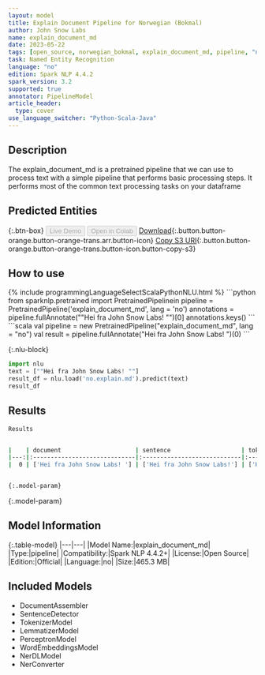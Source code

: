 ```yaml
---
layout: model
title: Explain Document Pipeline for Norwegian (Bokmal)
author: John Snow Labs
name: explain_document_md
date: 2023-05-22
tags: [open_source, norwegian_bokmal, explain_document_md, pipeline, "no"]
task: Named Entity Recognition
language: "no"
edition: Spark NLP 4.4.2
spark_version: 3.2
supported: true
annotator: PipelineModel
article_header:
  type: cover
use_language_switcher: "Python-Scala-Java"
---
```


## Description

The explain_document_md is a pretrained pipeline that we can use to process text with a simple pipeline that performs basic processing steps.
It performs most of the common text processing tasks on your dataframe

## Predicted Entities



{:.btn-box}
<button class="button button-orange" disabled>Live Demo</button>
<button class="button button-orange" disabled>Open in Colab</button>
[Download](https://s3.amazonaws.com/auxdata.johnsnowlabs.com/public/models/explain_document_md_no_4.4.2_3.2_1684750792985.zip){:.button.button-orange.button-orange-trans.arr.button-icon}
[Copy S3 URI](s3://auxdata.johnsnowlabs.com/public/models/explain_document_md_no_4.4.2_3.2_1684750792985.zip){:.button.button-orange.button-orange-trans.button-icon.button-copy-s3}

## How to use



<div class="tabs-box" markdown="1">
{% include programmingLanguageSelectScalaPythonNLU.html %}
```python
from sparknlp.pretrained import PretrainedPipelinein
pipeline = PretrainedPipeline('explain_document_md', lang = 'no')
annotations =  pipeline.fullAnnotate(""Hei fra John Snow Labs! "")[0]
annotations.keys()
```
```scala
val pipeline = new PretrainedPipeline("explain_document_md", lang = "no")
val result = pipeline.fullAnnotate("Hei fra John Snow Labs! ")(0)
```

{:.nlu-block}
```python
import nlu
text = [""Hei fra John Snow Labs! ""]
result_df = nlu.load('no.explain.md').predict(text)
result_df
```
</div>

## Results

```bash
Results


|    | document                     | sentence                    | token                                   | lemma                                   | pos                                         | embeddings                   | ner                                   | entities            |
|---:|:-----------------------------|:----------------------------|:----------------------------------------|:----------------------------------------|:--------------------------------------------|:-----------------------------|:--------------------------------------|:--------------------|
|  0 | ['Hei fra John Snow Labs! '] | ['Hei fra John Snow Labs!'] | ['Hei', 'fra', 'John', 'Snow', 'Labs!'] | ['Hei', 'fra', 'John', 'Snow', 'Labs!'] | ['PROPN', 'ADP', 'PROPN', 'PROPN', 'PROPN'] | [[0.1868100017309188,.,...]] | ['O', 'O', 'B-PER', 'I-PER', 'I-PER'] | ['John Snow Labs!'] |


{:.model-param}
```

{:.model-param}
## Model Information

{:.table-model}
|---|---|
|Model Name:|explain_document_md|
|Type:|pipeline|
|Compatibility:|Spark NLP 4.4.2+|
|License:|Open Source|
|Edition:|Official|
|Language:|no|
|Size:|465.3 MB|

## Included Models

- DocumentAssembler
- SentenceDetector
- TokenizerModel
- LemmatizerModel
- PerceptronModel
- WordEmbeddingsModel
- NerDLModel
- NerConverter
